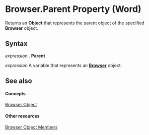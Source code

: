 
# Browser.Parent Property (Word)

Returns an  **Object** that represents the parent object of the specified **Browser** object.


## Syntax

 _expression_ . **Parent**

 _expression_ A variable that represents an **[Browser](447bcab6-cfb2-77b0-9bbd-35e774417a60.md)** object.


## See also


#### Concepts


[Browser Object](447bcab6-cfb2-77b0-9bbd-35e774417a60.md)
#### Other resources


[Browser Object Members](ab97f30f-71c5-4360-0f6d-c47b7b45f0a3.md)
